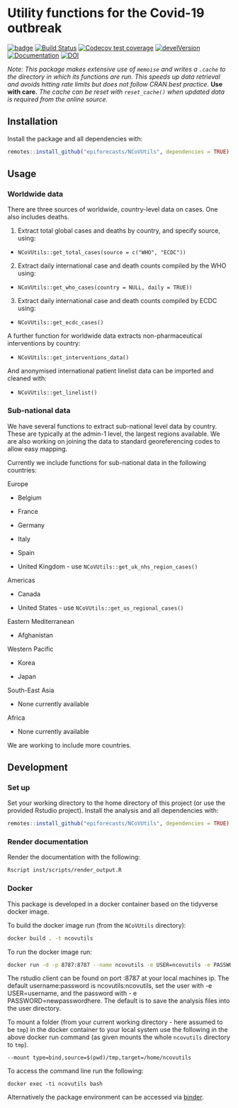 # Utility functions for the Covid-19 outbreak

[![badge](https://img.shields.io/badge/Launch-package-lightblue.svg)](https://mybinder.org/v2/gh/epiforecasts/NCoVUtils/master?urlpath=rstudio)
[![Build Status](https://travis-ci.com/epiforecasts/NCoVUtils.svg?branch=master)](https://travis-ci.com/epiforecasts/NCoVUtils)
  [![Codecov test coverage](https://codecov.io/gh/epiforecasts/NCoVUtils/branch/master/graph/badge.svg)](https://codecov.io/gh/epiforecasts/NCoVUtils?branch=master)
[![develVersion](https://img.shields.io/badge/devel%20version-0.3.0-green.svg?style=flat)](https://github.com/epiforecasts/NCoVUtils)
[![Documentation](https://img.shields.io/badge/Package-documentation-lightgrey.svg?style=flat)](https://epiforecasts.io/NCoVUtils)
[![DOI](https://zenodo.org/badge/238177228.svg)](https://zenodo.org/badge/latestdoi/238177228)


*Note: This package makes extensive use of `memoise` and writes a `.cache` to the directory in which its functions are run. This speeds up data retrieval and avoids hitting rate limits but does not follow CRAN best practice.* **Use with care.** *The cache can be reset with `reset_cache()` when updated data is required from the online source.*

## Installation

Install the package and all dependencies with:

```r
remotes::install_github("epiforecasts/NCoVUtils", dependencies = TRUE)
```

## Usage

### Worldwide data

There are three sources of worldwide, country-level data on cases. One also includes deaths.

1. Extract total global cases and deaths by country, and specify source, using:
  + ```NCoVUtils::get_total_cases(source = c("WHO", "ECDC"))```
2. Extract daily international case and death counts compiled by the WHO using:
  + ```NCoVUtils::get_who_cases(country = NULL, daily = TRUE))```
3. Extract daily international case and death counts compiled by ECDC using:
  + ```NCoVUtils::get_ecdc_cases()```

A further function for worldwide data extracts non-pharmaceutical interventions by country:

* ```NCoVUtils::get_interventions_data()```

And anonymised international patient linelist data can be imported and cleaned with:

* ```NCoVUtils::get_linelist()```

### Sub-national data

We have several functions to extract sub-national level data by country. These are typically at the admin-1 level, the largest regions available. We are also working on joining the data to standard georeferencing codes to allow easy mapping.

Currently we include functions for sub-national data in the following countries:

Europe

  +	Belgium

  +	France

  + Germany

  +	Italy

  +	Spain

  + United Kingdom - use `NCoVUtils::get_uk_nhs_region_cases()`

Americas

  +	Canada

  +	United States - use `NCoVUtils::get_us_regional_cases()`

Eastern Mediterranean

  + Afghanistan

Western Pacific

  + Korea

  + Japan

South-East Asia

  + None currently available

Africa

  + None currently available


We are working to include more countries.


## Development

### Set up

Set your working directory to the home directory of this project (or use the provided Rstudio project). Install the analysis and all dependencies with:

```r
remotes::install_github("epiforecasts/NCoVUtils", dependencies = TRUE)
```

### Render documentation

Render the documentation with the following:

```bash
Rscript inst/scripts/render_output.R
```

### Docker


This package is developed in a docker container based on the tidyverse docker image.

To build the docker image run (from the `NCoVUtils` directory):

```bash
docker build . -t ncovutils
```

To run the docker image run:

```bash
docker run -d -p 8787:8787 --name ncovutils -e USER=ncovutils -e PASSWORD=ncovutils ncovutils
```

The rstudio client can be found on port :8787 at your local machines ip. The default username:password is ncovutils:ncovutils, set the user with -e USER=username, and the password with - e PASSWORD=newpasswordhere. The default is to save the analysis files into the user directory.

To mount a folder (from your current working directory - here assumed to be `tmp`) in the docker container to your local system use the following in the above docker run command (as given mounts the whole `ncovutils` directory to `tmp`).

```{bash, eval = FALSE}
--mount type=bind,source=$(pwd)/tmp,target=/home/ncovutils
```

To access the command line run the following:

```{bash, eval = FALSE}
docker exec -ti ncovutils bash
```

Alternatively the package environment can be accessed via [binder](https://mybinder.org/v2/gh/epiforecasts/ncovutils/master?urlpath=rstudio).
